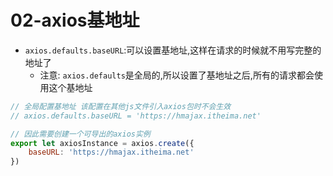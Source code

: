 # 02-axios基地址

- `axios.defaults.baseURL`:可以设置基地址,这样在请求的时候就不用写完整的地址了
  - 注意: `axios.defaults`是全局的,所以设置了基地址之后,所有的请求都会使用这个基地址

```javascript
// 全局配置基地址 该配置在其他js文件引入axios包时不会生效
// axios.defaults.baseURL = 'https://hmajax.itheima.net'

// 因此需要创建一个可导出的axios实例
export let axiosInstance = axios.create({
    baseURL: 'https://hmajax.itheima.net'
})
```